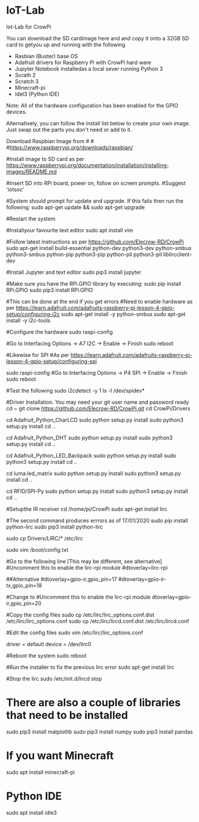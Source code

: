 # IoT-Lab
Iot-Lab for CrowPi

You can download the SD cardimage here and and copy it onto a 32GB SD card to getyou up and running with the following

 - Rasbian (Buster) base OS
 - Adafruit drivers for Raspberry Pi with CrowPi hard ware
 - Jupyter Notebook installedas a local sever running Python 3
 - Scrath 2
 - Scratch 3
 - Minecraft-pi
 - Idel3 (Python IDE)

Note: All of the hardware configuration has been enabled for the GPIO devices.


Alternatively, you can follow the install list below to create your own image. Just swap out the parts you don't need or add to it.
 

Download Raspbian Image from # # #https://www.raspberrypi.org/downloads/raspbian/

#Install image to SD card as per https://www.raspberrypi.org/documentation/installation/installing-images/README.md

#Insert SD into RPi board, power on, follow on screen prompts.
#Suggest 'iotsoc'

#System should prompt for update and upgrade. If this fails then run the following:
sudo apt-get update && sudo apt-get upgrade

#Restart the system

#Installyour favourite text editor
sudo apt install vim

#Follow latest instructions as per https://github.com/Elecrow-RD/CrowPi
sudo apt-get install build-essential python-dev python3-dev python-smbus python3-smbus python-pip python3-pip python-pil python3-pil liblircclient-dev

#Install Jupyter and text editor
sudo pip3 install jupyter

#Make sure you have the RPi.GPIO library by executing:
sudo pip install RPi.GPIO
sudo pip3 install RPi.GPIO

#This can be done at the end if you get errors
#Need to enable hardware as per
https://learn.adafruit.com/adafruits-raspberry-pi-lesson-4-gpio-setup/configuring-i2c
sudo apt-get install -y python-smbus
sudo apt-get install -y i2c-tools

#Configure the hardware
sudo raspi-config

#Go to Interfacing Options -> A7 I2C -> Enable -> Finish
sudo reboot

#Likewise for SPI
#As per https://learn.adafruit.com/adafruits-raspberry-pi-lesson-4-gpio-setup/configuring-spi

sudo raspi-config
#Go to Interfacing Options -> P4 SPI -> Enable -> Finish
sudo reboot

#Test the following
sudo i2cdetect -y 1
ls -l /dev/spidev*

#Driver Installation. You may need your git user name and password ready
cd ~
git clone https://github.com/Elecrow-RD/CrowPi.git
cd CrowPi/Drivers

cd Adafruit_Python_CharLCD
sudo python setup.py install
sudo python3 setup.py install
cd ..

cd Adafruit_Python_DHT
sudo python setup.py install
sudo python3 setup.py install
cd ..

cd Adafruit_Python_LED_Backpack
sudo python setup.py install
sudo python3 setup.py install
cd ..

cd luma.led_matrix
sudo python setup.py install
sudo python3 setup.py install
cd ..

cd RFID/SPI-Py
sudo python setup.py install
sudo python3 setup.py install
cd ..

#Setupthe IR receiver
cd /home/pi/CrowPi
sudo apt-get install lirc

#The second command produces errrors as of 17/01/2020
sudo pip install python-lirc
sudo pip3 install python-lirc

sudo cp Drivers/LIRC/* /etc/lirc

sudo vim /boot/config.txt

#Go to the following line [This may be different, see alternative]
#Uncomment this to enable the lirc-rpi module
#dtoverlay=lirc-rpi

##Alternative
#dtoverlay=gpio-ir,gpio_pin=17
#dtoverlay=gpio-ir-tx,gpio_pin=18

#Change to
#Uncomment this to enable the lirc-rpi module
dtoverlay=gpio-ir,gpio_pin=20

#Copy the config files
sudo cp /etc/lirc/lirc_options.conf.dist /etc/lirc/lirc_options.conf
sudo cp /etc/lirc/lircd.conf.dist /etc/lirc/lircd.conf

#Edit the config files
sudo vim /etc/lirc/lirc_options.conf

driver = default
device = /dev/lirc0

#Reboot the system
sudo reboot

#Run the installer to fix the previous lirc error
sudo apt-get install lirc

#Stop the lirc
sudo /etc/init.d/lircd stop

# There are also a couple of libraries that need to be installed
sudo pip3 install matplotlib
sudo pip3 install numpy
sudo pip3 install pandas

# If you want Minecraft
sudo apt install minecraft-pi

# Python IDE
sudo apt install idle3



